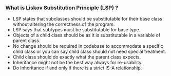 ### What is Liskov Substitution Principle (LSP) ?
- LSP states that subclasses should be substitutable for their base class without altering the correctness of the program.
- LSP says that subtypes must be substitutable for base type.
- Objects of a child class should be as it is substitutable in a variable of parent class.
- No change should be required in codebase to accommodate a specific child class or you can say child class should not need special treatment.
- Child class should do exactly what the parent class expects.
- Inheritance might not be the best way always for re-usability.
- Do Inheritance if and only if there is a strict IS-A relationship.